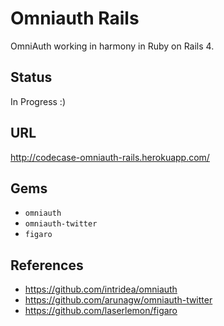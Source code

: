 # Omniauth Rails

OmniAuth working in harmony in Ruby on Rails 4.

## Status

In Progress :)

## URL

http://codecase-omniauth-rails.herokuapp.com/

## Gems

- `omniauth`
- `omniauth-twitter`
- `figaro`

## References

- https://github.com/intridea/omniauth
- https://github.com/arunagw/omniauth-twitter
- https://github.com/laserlemon/figaro
